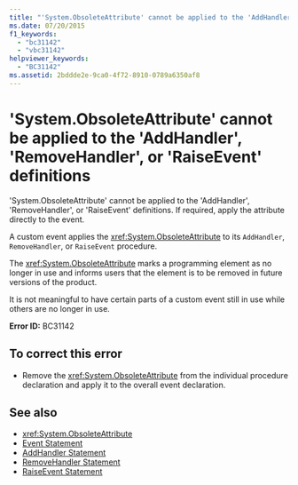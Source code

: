 ```yaml
---
title: "'System.ObsoleteAttribute' cannot be applied to the 'AddHandler', 'RemoveHandler', or 'RaiseEvent' definitions"
ms.date: 07/20/2015
f1_keywords: 
  - "bc31142"
  - "vbc31142"
helpviewer_keywords: 
  - "BC31142"
ms.assetid: 2bddde2e-9ca0-4f72-8910-0789a6350af8
---
```

# 'System.ObsoleteAttribute' cannot be applied to the 'AddHandler', 'RemoveHandler', or 'RaiseEvent' definitions
'System.ObsoleteAttribute' cannot be applied to the 'AddHandler', 'RemoveHandler', or 'RaiseEvent' definitions. If required, apply the attribute directly to the event.  
  
 A custom event applies the <xref:System.ObsoleteAttribute> to its `AddHandler`, `RemoveHandler`, or `RaiseEvent` procedure.  
  
 The <xref:System.ObsoleteAttribute> marks a programming element as no longer in use and informs users that the element is to be removed in future versions of the product.  
  
 It is not meaningful to have certain parts of a custom event still in use while others are no longer in use.  
  
 **Error ID:** BC31142  
  
## To correct this error  
  
-   Remove the <xref:System.ObsoleteAttribute> from the individual procedure declaration and apply it to the overall event declaration.  
  
## See also
- <xref:System.ObsoleteAttribute>
- [Event Statement](../../visual-basic/language-reference/statements/event-statement.md)
- [AddHandler Statement](../../visual-basic/language-reference/statements/addhandler-statement.md)
- [RemoveHandler Statement](../../visual-basic/language-reference/statements/removehandler-statement.md)
- [RaiseEvent Statement](../../visual-basic/language-reference/statements/raiseevent-statement.md)
